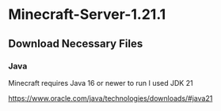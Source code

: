 # Minecraft-Server-1.21.1

## Download Necessary Files

### Java 

  Minecraft requires Java 16 or newer to run
  I used JDK 21

  https://www.oracle.com/java/technologies/downloads/#java21
